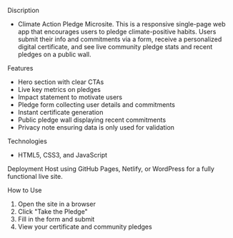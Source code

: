 Discription
- Climate Action Pledge Microsite. This is a responsive single-page web app that encourages users to pledge climate-positive habits. Users submit their info and commitments via a form, receive a personalized digital certificate, and see live community pledge stats and recent pledges on a public wall.

Features
- Hero section with clear CTAs
- Live key metrics on pledges
- Impact statement to motivate users
- Pledge form collecting user details and commitments
- Instant certificate generation
- Public pledge wall displaying recent commitments
- Privacy note ensuring data is only used for validation

 Technologies
- HTML5, CSS3, and JavaScript

Deployment
Host using GitHub Pages, Netlify, or WordPress for a fully functional live site.

How to Use
1. Open the site in a browser
2. Click "Take the Pledge"
3. Fill in the form and submit
4. View your certificate and community pledges
